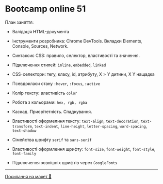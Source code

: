 # Bootcamp online 51

План заняття:

- Валідація HTML-документа
- Інструменти розробника: Chrome DevTools. Вкладки Elements, Console, Sources, Network.

- Синтаксис CSS: правило, селектор, властивості та значення.
- Підключення стилей: `inline`, `embedded`, `linked`
- CSS-селектори: тегу, класу, id, атрибуту, Х > Y дитини, X Y нащадка
- Псевдокласи стану `:hover`, `:focus`, `:active`
- Колір тексту: властивість `color`
- Робота з кольорами: `hex, rgb, rgba`
- Каскад. Приорітетність. Спадкування.
- Властивості оформелння тексту: `text-align`, `text-decoration`, `text-transform`, `text-indent`,
  `line-height`, `letter-spacing`, `word-spacing`, `text-shadow`
- Сімейства шрифту `serif` та `sans-serif`
- Властивості оформлення шрифту: `font-size`, `font-weight`, `font-style`, `font-family`
- Підключення зовнішніх шрифтів через `GoogleFonts`

---

[Посилання на макет 🎨](https://www.figma.com/file/z6Rb84e4NKxe66QNokOWA8/Barbershop-EN?node-id=1374%3A32)
